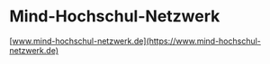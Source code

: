 # Mind-Hochschul-Netzwerk

[www.mind-hochschul-netzwerk.de](https://www.mind-hochschul-netzwerk.de)

